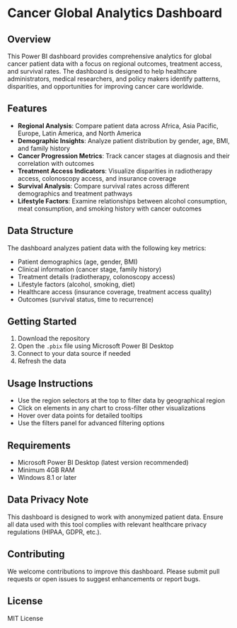 # Cancer Global Analytics Dashboard

## Overview
This Power BI dashboard provides comprehensive analytics for global cancer patient data with a focus on regional outcomes, treatment access, and survival rates. The dashboard is designed to help healthcare administrators, medical researchers, and policy makers identify patterns, disparities, and opportunities for improving cancer care worldwide.

## Features
- **Regional Analysis**: Compare patient data across Africa, Asia Pacific, Europe, Latin America, and North America
- **Demographic Insights**: Analyze patient distribution by gender, age, BMI, and family history
- **Cancer Progression Metrics**: Track cancer stages at diagnosis and their correlation with outcomes
- **Treatment Access Indicators**: Visualize disparities in radiotherapy access, colonoscopy access, and insurance coverage
- **Survival Analysis**: Compare survival rates across different demographics and treatment pathways
- **Lifestyle Factors**: Examine relationships between alcohol consumption, meat consumption, and smoking history with cancer outcomes

## Data Structure
The dashboard analyzes patient data with the following key metrics:
- Patient demographics (age, gender, BMI)
- Clinical information (cancer stage, family history)
- Treatment details (radiotherapy, colonoscopy access)
- Lifestyle factors (alcohol, smoking, diet)
- Healthcare access (insurance coverage, treatment access quality)
- Outcomes (survival status, time to recurrence)

## Getting Started
1. Download the repository
2. Open the `.pbix` file using Microsoft Power BI Desktop
3. Connect to your data source if needed
4. Refresh the data

## Usage Instructions
- Use the region selectors at the top to filter data by geographical region
- Click on elements in any chart to cross-filter other visualizations
- Hover over data points for detailed tooltips
- Use the filters panel for advanced filtering options

## Requirements
- Microsoft Power BI Desktop (latest version recommended)
- Minimum 4GB RAM
- Windows 8.1 or later

## Data Privacy Note
This dashboard is designed to work with anonymized patient data. Ensure all data used with this tool complies with relevant healthcare privacy regulations (HIPAA, GDPR, etc.).

## Contributing
We welcome contributions to improve this dashboard. Please submit pull requests or open issues to suggest enhancements or report bugs.

## License
MIT License
